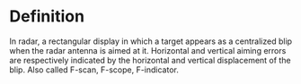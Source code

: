 # Definition

In radar, a rectangular display in which a target appears as a
centralized blip when the radar antenna is aimed at it. Horizontal and
vertical aiming errors are respectively indicated by the horizontal and
vertical displacement of the blip. Also called F-scan, F-scope,
F-indicator.

